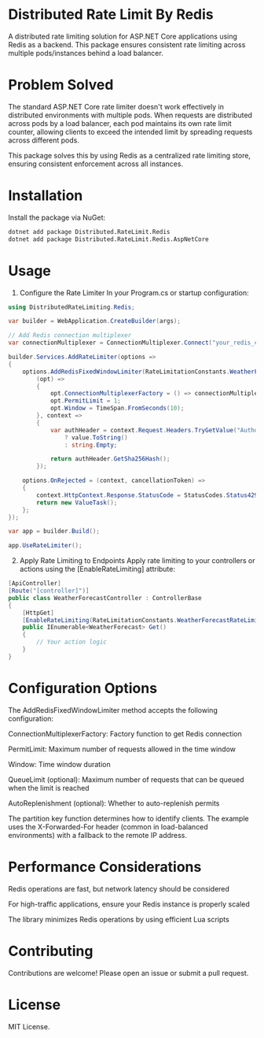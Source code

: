 # Distributed Rate Limit By Redis

A distributed rate limiting solution for ASP.NET Core applications using Redis as a backend. This package ensures consistent rate limiting across multiple pods/instances behind a load balancer.

# Problem Solved
The standard ASP.NET Core rate limiter doesn't work effectively in distributed environments with multiple pods. When requests are distributed across pods by a load balancer, each pod maintains its own rate limit counter, allowing clients to exceed the intended limit by spreading requests across different pods.

This package solves this by using Redis as a centralized rate limiting store, ensuring consistent enforcement across all instances.

# Installation
Install the package via NuGet:

```xml
dotnet add package Distributed.RateLimit.Redis
dotnet add package Distributed.RateLimit.Redis.AspNetCore
```


# Usage
1. Configure the Rate Limiter
In your Program.cs or startup configuration:


```csharp
using DistributedRateLimiting.Redis;

var builder = WebApplication.CreateBuilder(args);

// Add Redis connection multiplexer
var connectionMultiplexer = ConnectionMultiplexer.Connect("your_redis_connection_string");

builder.Services.AddRateLimiter(options =>
{
	options.AddRedisFixedWindowLimiter(RateLimitationConstants.WeatherForecastRateLimit,
		(opt) =>
		{
			opt.ConnectionMultiplexerFactory = () => connectionMultiplexer;
			opt.PermitLimit = 1;
			opt.Window = TimeSpan.FromSeconds(10);
		}, context =>
		{
			var authHeader = context.Request.Headers.TryGetValue("Authorization", out var value)
				? value.ToString()
				: string.Empty;

			return authHeader.GetSha256Hash();
		});

	options.OnRejected = (context, cancellationToken) =>
	{
		context.HttpContext.Response.StatusCode = StatusCodes.Status429TooManyRequests;
		return new ValueTask();
	};
});

var app = builder.Build();

app.UseRateLimiter();
```

2. Apply Rate Limiting to Endpoints
Apply rate limiting to your controllers or actions using the [EnableRateLimiting] attribute:

```csharp
[ApiController]
[Route("[controller]")]
public class WeatherForecastController : ControllerBase
{
    [HttpGet]
    [EnableRateLimiting(RateLimitationConstants.WeatherForecastRateLimit)]
    public IEnumerable<WeatherForecast> Get()
    {
        // Your action logic
    }
}
```

# Configuration Options
The AddRedisFixedWindowLimiter method accepts the following configuration:

ConnectionMultiplexerFactory: Factory function to get Redis connection

PermitLimit: Maximum number of requests allowed in the time window

Window: Time window duration

QueueLimit (optional): Maximum number of requests that can be queued when the limit is reached

AutoReplenishment (optional): Whether to auto-replenish permits

The partition key function determines how to identify clients. The example uses the X-Forwarded-For header (common in load-balanced environments) with a fallback to the remote IP address.


# Performance Considerations
Redis operations are fast, but network latency should be considered

For high-traffic applications, ensure your Redis instance is properly scaled

The library minimizes Redis operations by using efficient Lua scripts

# Contributing
Contributions are welcome! Please open an issue or submit a pull request.

# License
MIT License.
